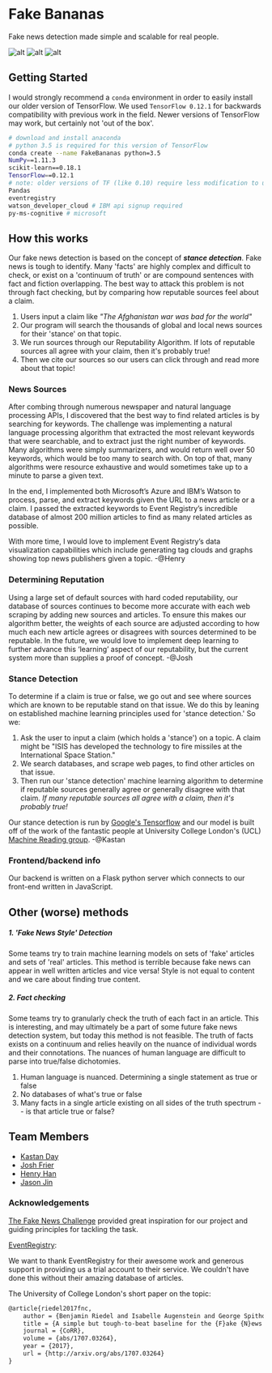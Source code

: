 # Fake Bananas
Fake news detection made simple and scalable for real people. 

![alt](https://user-images.githubusercontent.com/13607221/30521745-822c4900-9b92-11e7-9fcf-d8ec6ad4a186.png)
![alt](https://user-images.githubusercontent.com/13268856/30573916-92d96c82-9cc4-11e7-83fc-83e1750916c2.png)
![alt](https://user-images.githubusercontent.com/13268856/30573915-92d92ab0-9cc4-11e7-84e6-7db34b932dc3.png)
## Getting Started 
I would strongly recommend a `conda` environment in order to easily install our older version of TensorFlow. We used `TensorFlow 0.12.1` for backwards compatibility with previous work in the field.
Newer versions of TensorFlow may work, but certainly not 'out of the box'.

```bash
# download and install anaconda
# python 3.5 is required for this version of TensorFlow
conda create --name FakeBananas python=3.5
NumPy==1.11.3
scikit-learn==0.18.1
TensorFlow==0.12.1
# note: older versions of TF (like 0.10) require less modification to use than newer ones
Pandas
eventregistry
watson_developer_cloud # IBM api signup required
py-ms-cognitive # microsoft 

```

## How this works

Our fake news detection is based on the concept of ***stance detection***.  Fake news is tough to identify. Many 'facts' are highly complex and difficult to check, or exist on a 'continuum of truth' or are compound sentences with fact and fiction overlapping.  The best way to attack this problem is not through fact checking, but by comparing how reputable sources feel about a claim.

1. Users input a claim like *"The Afghanistan war was bad for the world"*
2. Our program will search the thousands of global and local news sources for their 'stance' on that topic.  
3. We run sources through our Reputability Algorithm. If lots of reputable sources all agree with your claim, then it's probably true!
3. Then we cite our sources so our users can click through and read more about that topic!



### News Sources
After combing through numerous newspaper and natural language processing APIs, I discovered that the best way to find related articles is by searching for keywords. The challenge was implementing a natural language processing algorithm that extracted the most relevant keywords that were searchable, and to extract just the right number of keywords. Many algorithms were simply summarizers, and would return well over 50 keywords, which would be too many to search with. On top of that, many algorithms were resource exhaustive and would sometimes take up to a minute to parse a given text.

In the end, I implemented both Microsoft’s Azure and IBM’s Watson to process, parse, and extract keywords given the URL to a news article or a claim. I passed the extracted keywords to Event Registry’s incredible database of almost 200 million articles to find as many related articles as possible.  

With more time, I would love to implement Event Registry’s data visualization capabilities which include generating tag clouds and graphs showing top news publishers given a topic.
-@Henry

### Determining Reputation
Using a large set of default sources with hard coded reputability, our database of sources continues to become more accurate with each web scraping by adding new sources and articles. To ensure this makes our algorithm better, the weights of each source are adjusted according to how much each new article agrees or disagrees with sources determined to be reputable. In the future, we would love to implement deep learning to further advance this ‘learning’ aspect of our reputability, but the current system more than supplies a proof of concept.
-@Josh

### Stance Detection

To determine if a claim is true or false, we go out and see where sources which are known to be reputable stand on that issue.  We do this by leaning on established machine learning principles used for 'stance detection.'  So we:

1. Ask the user to input a claim (which holds a 'stance') on a topic.  A claim might be "ISIS has developed the technology to fire missiles at the International Space Station." 
2. We search databases, and scrape web pages, to find other articles on that issue.
3. Then run our 'stance detection' machine learning algorithm to determine if reputable sources generally agree or generally disagree with that claim.  *If many reputable sources all agree with a claim, then it's probably true!*
 
Our stance detection is run by [Google's Tensorflow](https://www.tensorflow.org/) and our model is built off of the work of the fantastic people at University College London's (UCL) [Machine Reading group](http://mr.cs.ucl.ac.uk/).  -@Kastan
 
### Frontend/backend info
Our backend is written on a Flask python server which connects to our front-end written in JavaScript. 

## Other (worse) methods
##### 1. 'Fake News Style' Detection
Some teams try to train machine learning models on sets of 'fake' articles and sets of 'real' articles.  This method is terrible because fake news can appear in well written articles and vice versa!  Style is not equal to content and we care about finding true content.
##### 2. Fact checking
Some teams try to granularly check the truth of each fact in an article. This is interesting, and may ultimately be a part of some future fake news detection system, but today this method is not feasible. The truth of facts exists on a continuum and relies heavily on the nuance of individual words and their connotations. The nuances of human language are difficult to parse into true/false dichotomies.

1. Human language is nuanced. Determining a single statement as true or false 
2. No databases of what's true or false
3. Many facts in a single article existing on all sides of the truth spectrum -- is that article true or false?  

## Team Members
- [Kastan Day](https://github.com/KastanDay)
- [Josh Frier](https://github.com/jfreier1)
- [Henry Han](https://github.com/hanksterhan)
- [Jason Jin](https://github.com/likeaj6)


### Acknowledgements
[The Fake News Challenge](fakenewschallenge.com) provided great inspiration for our project and guiding principles for tackling the task.

[EventRegistry](eventregistry.org):

We want to thank EventRegistry for their awesome work and generous support in providing us a trial account to their service. We couldn't have done this without their amazing database of articles.

The University of College London's short paper on the topic:
```latex
@article{riedel2017fnc,
    author = {Benjamin Riedel and Isabelle Augenstein and George Spithourakis and Sebastian Riedel},
    title = {A simple but tough-to-beat baseline for the {F}ake {N}ews {C}hallenge stance detection task},
    journal = {CoRR},
    volume = {abs/1707.03264},
    year = {2017},
    url = {http://arxiv.org/abs/1707.03264}
}
```
